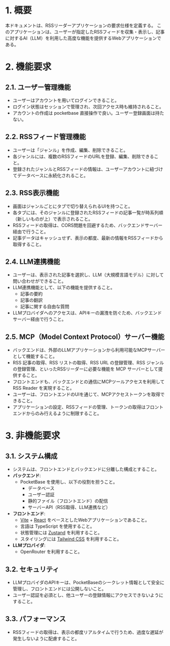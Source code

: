 # 1. 概要

本ドキュメントは、RSSリーダーアプリケーションの要求仕様を定義する。
このアプリケーションは、ユーザーが指定したRSSフィードを収集・表示し、記事に対するAI（LLM）を利用した高度な機能を提供するWebアプリケーションである。

# 2. 機能要求

## 2.1. ユーザー管理機能

- ユーザーはアカウントを用いてログインできること。
- ログイン状態はセッションで管理され、次回アクセス時も維持されること。
- アカウントの作成は pocketbase 直接操作で良い。ユーザー登録画面は持たない。

## 2.2. RSSフィード管理機能

- ユーザーは「ジャンル」を作成、編集、削除できること。
- 各ジャンルには、複数のRSSフィードのURLを登録、編集、削除できること。
- 登録されたジャンルとRSSフィードの情報は、ユーザーアカウントに紐づけてデータベースに永続化されること。

## 2.3. RSS表示機能

- 画面はジャンルごとにタブで切り替えられるUIを持つこと。
- 各タブには、そのジャンルに登録されたRSSフィードの記事一覧が時系列順（新しいものが上）で表示されること。
- RSSフィードの取得は、CORS問題を回避するため、バックエンドサーバー経由で行うこと。
- 記事データはキャッシュせず、表示の都度、最新の情報をRSSフィードから取得すること。

## 2.4. LLM連携機能

- ユーザーは、表示された記事を選択し、LLM（大規模言語モデル）に対して問い合わせができること。
- LLM連携機能として、以下の機能を提供すること。
    - 記事の要約
    - 記事の翻訳
    - 記事に関する自由な質問
- LLMプロバイダへのアクセスは、APIキーの漏洩を防ぐため、バックエンドサーバー経由で行うこと。

## 2.5. MCP（Model Context Protocol）サーバー機能

- バックエンドは、外部のLLMアプリケーションから利用可能なMCPサーバーとして機能すること。
- RSS 記事の取得、RSS リストの取得、RSS URL の登録管理、RSS ジャンルの登録管理、といったRSSリーダーに必要な機能を MCP サーバーとして提供すること。
- フロントエンドも、バックエンドとの通信にMCPツールアクセスを利用して RSS Reader を実現すること。
- ユーザーは、フロントエンドのUIを通じて、MCPアクセストークンを取得できること。
- アプリケーションの設定、RSSフィードの管理、トークンの取得はフロントエンドからのみ行えるように制限すること。

# 3. 非機能要求

## 3.1. システム構成

- システムは、フロントエンドとバックエンドに分離した構成とすること。
- **バックエンド**:
    - PocketBase を使用し、以下の役割を担うこと。
        - データベース
        - ユーザー認証
        - 静的ファイル（フロントエンド）の配信
        - サーバーAPI（RSS取得、LLM連携など）
- **フロントエンド**:
    - [Vite](https://vitejs.dev/) + [React](https://react.dev/) をベースとしたWebアプリケーションであること。
    - 言語は TypeScript を使用すること。
    - 状態管理には [Zustand](https://github.com/pmndrs/zustand) を利用すること。
    - スタイリングには [Tailwind CSS](https://tailwindcss.com/) を利用すること。
- **LLMプロバイダ**:
    - OpenRouter を利用すること。

## 3.2. セキュリティ

- LLMプロバイダのAPIキーは、PocketBaseのシークレット情報として安全に管理し、フロントエンドには公開しないこと。
- ユーザー認証を必須とし、他ユーザーの登録情報にアクセスできないようにすること。

## 3.3. パフォーマンス

- RSSフィードの取得は、表示の都度リアルタイムで行うため、過度な遅延が発生しないように配慮すること。
